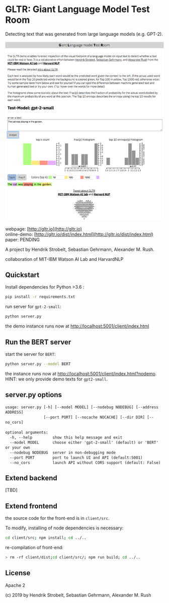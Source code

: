 # GLTR: Giant Language Model Test Room
Detecting text that was generated from large language models (e.g. GPT-2).

![Seq2Seq-Vis](figs/overview.png)

webpage: [http://gltr.io](http://gltr.io)<br>
online-demo: [http://gltr.io/dist/index.html](http://gltr.io/dist/index.html)<br>
paper: PENDING

A project by Hendrik Strobelt, Sebastian Gehrmann, Alexander M. Rush.

collaboration of MIT-IBM Watson AI Lab and HarvardNLP

## Quickstart

Install dependencies for Python >3.6 :

```bash
pip install -r requirements.txt
```

run server for `gpt-2-small`:

```bash
python server.py

```

the demo instance runs now at [http://localhost:5001/client/index.html](http://localhost:5001/client/index.html)

## Run the BERT server

start the server for `BERT`:
```bash
python server.py --model BERT
```

the instance runs now at [http://localhost:5001/client/index.html?nodemo](http://localhost:5001/client/index.html?nodemo). HINT: we only provide demo texts for `gpt2-small`.


## server.py options

```
usage: server.py [-h] [--model MODEL] [--nodebug NODEBUG] [--address ADDRESS]
                 [--port PORT] [--nocache NOCACHE] [--dir DIR] [--no_cors]

optional arguments:
  -h, --help         show this help message and exit
  --model MODEL		 choose either 'gpt-2-small' (default) or 'BERT' or your own
  --nodebug NODEBUG  server in non-debugging mode
  --port PORT	     port to launch UI and API (default:5001) 
  --no_cors          launch API without CORS support (default: False)

```


## Extend backend

[TBD]

## Extend frontend
the source code for the front-end is in `client/src`.

To modify, installing of node dependencies is necessary:

```bash
cd client/src; npm install; cd ../..
```
re-compilation of front-end:

```bash
> rm -rf client/dist;cd client/src/; npm run build; cd ../..
```

## License

Apache 2

(c) 2019 by Hendrik Strobelt, Sebastian Gehrmann, Alexander M. Rush







